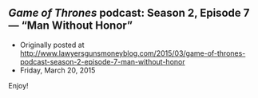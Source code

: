 ## <em>Game of Thrones</em> podcast: Season 2, Episode 7 — “Man Without Honor”

 * Originally posted at http://www.lawyersgunsmoneyblog.com/2015/03/game-of-thrones-podcast-season-2-episode-7-man-without-honor
 * Friday, March 20, 2015

Enjoy!
